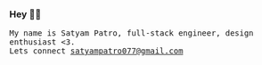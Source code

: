 ### Hey 👋🥝

<samp>

My name is Satyam Patro, full-stack engineer, design enthusiast <3.
<br>
Lets connect satyampatro077@gmail.com

</samp>
